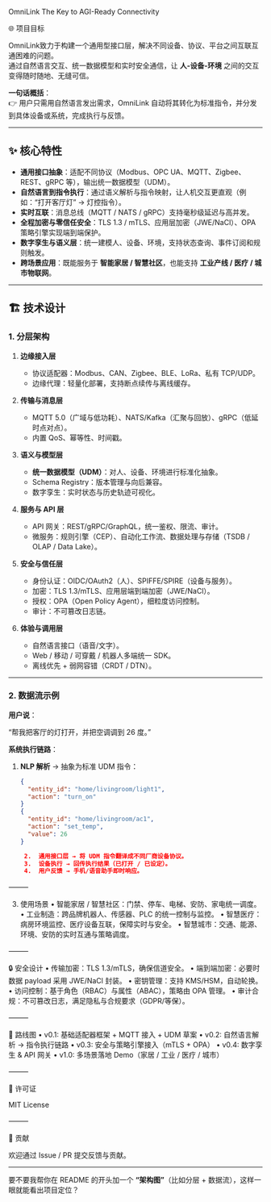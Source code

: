 OmniLink
The Key to AGI-Ready Connectivity


🌐 项目目标  

OmniLink致力于构建一个通用型接口层，解决不同设备、协议、平台之间互联互通困难的问题。  
通过自然语言交互、统一数据模型和实时安全通信，让 **人-设备-环境** 之间的交互变得随时随地、无缝可信。  

**一句话概括**：  
👉 用户只需用自然语言发出需求，OmniLink 自动将其转化为标准指令，并分发到具体设备或系统，完成执行与反馈。  

---

## ✨ 核心特性  

- **通用接口抽象**：适配不同协议（Modbus、OPC UA、MQTT、Zigbee、REST、gRPC 等），输出统一数据模型（UDM）。  
- **自然语言到指令执行**：通过语义解析与指令映射，让人机交互更直观（例如：“打开客厅灯” → 灯控指令）。  
- **实时互联**：消息总线（MQTT / NATS / gRPC）支持毫秒级延迟与高并发。  
- **全程加密与零信任安全**：TLS 1.3 / mTLS、应用层加密（JWE/NaCl）、OPA 策略引擎实现端到端保护。  
- **数字孪生与语义层**：统一建模人、设备、环境，支持状态查询、事件订阅和规则触发。  
- **跨场景应用**：既能服务于 **智能家居 / 智慧社区**，也能支持 **工业产线 / 医疗 / 城市物联网**。  

---

## 🏗️ 技术设计  

### 1. 分层架构  

1. **边缘接入层**  
   - 协议适配器：Modbus、CAN、Zigbee、BLE、LoRa、私有 TCP/UDP。  
   - 边缘代理：轻量化部署，支持断点续传与离线缓存。  

2. **传输与消息层**  
   - MQTT 5.0（广域与低功耗）、NATS/Kafka（汇聚与回放）、gRPC（低延时点对点）。  
   - 内置 QoS、幂等性、时间戳。  

3. **语义与模型层**  
   - **统一数据模型（UDM）**：对人、设备、环境进行标准化抽象。  
   - Schema Registry：版本管理与向后兼容。  
   - 数字孪生：实时状态与历史轨迹可视化。  

4. **服务与 API 层**  
   - API 网关：REST/gRPC/GraphQL，统一鉴权、限流、审计。  
   - 微服务：规则引擎（CEP）、自动化工作流、数据处理与存储（TSDB / OLAP / Data Lake）。  

5. **安全与信任层**  
   - 身份认证：OIDC/OAuth2（人）、SPIFFE/SPIRE（设备与服务）。  
   - 加密：TLS 1.3/mTLS、应用层端到端加密（JWE/NaCl）。  
   - 授权：OPA（Open Policy Agent），细粒度访问控制。  
   - 审计：不可篡改日志链。  

6. **体验与调用层**  
   - 自然语言接口（语音/文字）。  
   - Web / 移动 / 可穿戴 / 机器人多端统一 SDK。  
   - 离线优先 + 弱网容错（CRDT / DTN）。  

---

### 2. 数据流示例  

**用户说**：  

“帮我把客厅的灯打开，并把空调调到 26 度。”

**系统执行链路**：  
1. **NLP 解析** → 抽象为标准 UDM 指令：  
   ```json
   {
     "entity_id": "home/livingroom/light1",
     "action": "turn_on"
   }
   {
     "entity_id": "home/livingroom/ac1",
     "action": "set_temp",
     "value": 26
   }

	2.	通用接口层 → 将 UDM 指令翻译成不同厂商设备协议。
	3.	设备执行 → 回传执行结果（已打开 / 已设定）。
	4.	用户反馈 → 手机/语音助手即时响应。

⸻

3. 使用场景
	•	智能家居 / 智慧社区：门禁、停车、电梯、安防、家电统一调度。
	•	工业制造：跨品牌机器人、传感器、PLC 的统一控制与监控。
	•	智慧医疗：病房环境监控、医疗设备互联，保障实时与安全。
	•	智慧城市：交通、能源、环境、安防的实时互通与策略调度。

⸻

🔒 安全设计
	•	传输加密：TLS 1.3/mTLS，确保信道安全。
	•	端到端加密：必要时数据 payload 采用 JWE/NaCl 封装。
	•	密钥管理：支持 KMS/HSM，自动轮换。
	•	访问控制：基于角色（RBAC）与属性（ABAC），策略由 OPA 管理。
	•	审计合规：不可篡改日志，满足隐私与合规要求（GDPR/等保）。

⸻

🚀 路线图
	•	v0.1: 基础适配器框架 + MQTT 接入 + UDM 草案
	•	v0.2: 自然语言解析 → 指令执行链路
	•	v0.3: 安全与策略引擎接入（mTLS + OPA）
	•	v0.4: 数字孪生 & API 网关
	•	v1.0: 多场景落地 Demo（家居 / 工业 / 医疗 / 城市）

⸻

📄 许可证

MIT License

⸻

🤝 贡献

欢迎通过 Issue / PR 提交反馈与贡献。

---

要不要我帮你在 README 的开头加一个 **“架构图”**（比如分层 + 数据流），这样一眼就能看出项目定位？
